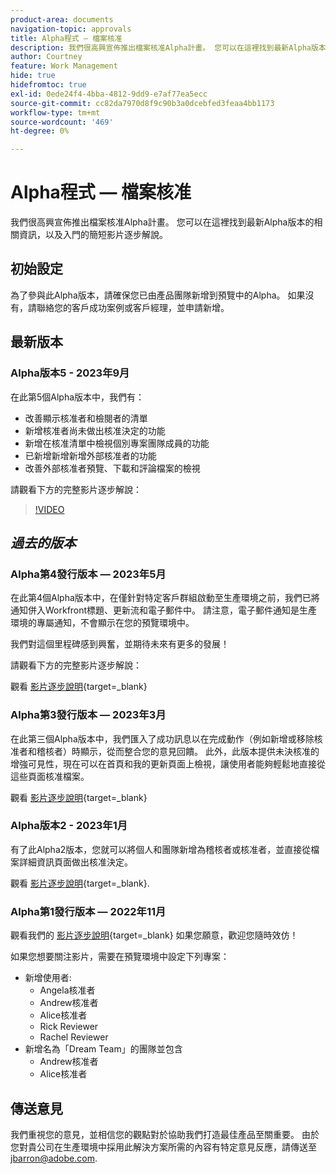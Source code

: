 ```yaml
---
product-area: documents
navigation-topic: approvals
title: Alpha程式 — 檔案核准
description: 我們很高興宣佈推出檔案核准Alpha計畫。 您可以在這裡找到最新Alpha版本的相關資訊，以及入門的簡短影片逐步解說。
author: Courtney
feature: Work Management
hide: true
hidefromtoc: true
exl-id: 0ede24f4-4bba-4812-9dd9-e7af77ea5ecc
source-git-commit: cc82da7970d8f9c90b3a0dcebfed3feaa4bb1173
workflow-type: tm+mt
source-wordcount: '469'
ht-degree: 0%

---
```


# Alpha程式 — 檔案核准

我們很高興宣佈推出檔案核准Alpha計畫。 您可以在這裡找到最新Alpha版本的相關資訊，以及入門的簡短影片逐步解說。

## 初始設定

為了參與此Alpha版本，請確保您已由產品團隊新增到預覽中的Alpha。 如果沒有，請聯絡您的客戶成功案例或客戶經理，並申請新增。

## 最新版本

### Alpha版本5 - 2023年9月

在此第5個Alpha版本中，我們有：

* 改善顯示核准者和檢閱者的清單
* 新增核准者尚未做出核准決定的功能
* 新增在核准清單中檢視個別專案團隊成員的功能
* 已新增新增新增外部核准者的功能
* 改善外部核准者預覽、下載和評論檔案的檢視

請觀看下方的完整影片逐步解說：

>[!VIDEO](https://video.tv.adobe.com/v/3424613/)

## _過去的版本_

### Alpha第4發行版本 — 2023年5月

在此第4個Alpha版本中，在僅針對特定客戶群組啟動至生產環境之前，我們已將通知併入Workfront標題、更新流和電子郵件中。 請注意，電子郵件通知是生產環境的專屬通知，不會顯示在您的預覽環境中。 <!--If you're interested in having this release implemented in your production environment on June 14th, please reach out to me directly at jbarron@adobe.com.-->

我們對這個里程碑感到興奮，並期待未來有更多的發展！

請觀看下方的完整影片逐步解說：

觀看 [影片逐步說明](https://video.tv.adobe.com/v/3420094/){target=_blank}

### Alpha第3發行版本 — 2023年3月

在此第三個Alpha版本中，我們匯入了成功訊息以在完成動作（例如新增或移除核准者和稽核者）時顯示，從而整合您的意見回饋。 此外，此版本提供未決核准的增強可見性，現在可以在首頁和我的更新頁面上檢視，讓使用者能夠輕鬆地直接從這些頁面核准檔案。

觀看 [影片逐步說明](https://video.tv.adobe.com/v/3417854/){target=_blank}

### Alpha版本2 - 2023年1月

有了此Alpha2版本，您就可以將個人和團隊新增為稽核者或核准者，並直接從檔案詳細資訊頁面做出核准決定。

觀看 [影片逐步說明](https://video.tv.adobe.com/v/3413941){target=_blank}.

### Alpha第1發行版本 — 2022年11月

觀看我們的 [影片逐步說明](https://video.tv.adobe.com/v/3412837){target=_blank} 如果您願意，歡迎您隨時效仿！

如果您想要關注影片，需要在預覽環境中設定下列專案：

* 新增使用者:
   * Angela核准者
   * Andrew核准者
   * Alice核准者
   * Rick Reviewer
   * Rachel Reviewer
* 新增名為「Dream Team」的團隊並包含
   * Andrew核准者
   * Alice核准者

## 傳送意見

我們重視您的意見，並相信您的觀點對於協助我們打造最佳產品至關重要。 由於您對貴公司在生產環境中採用此解決方案所需的內容有特定意見反應，請傳送至 [jbarron@adobe.com](mailto:jbarron@adobe.com).
